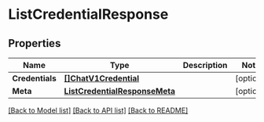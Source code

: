 # ListCredentialResponse

## Properties

Name | Type | Description | Notes
------------ | ------------- | ------------- | -------------
**Credentials** | [**[]ChatV1Credential**](chat.v1.credential.md) |  | [optional] 
**Meta** | [**ListCredentialResponseMeta**](ListCredentialResponse_meta.md) |  | [optional] 

[[Back to Model list]](../README.md#documentation-for-models) [[Back to API list]](../README.md#documentation-for-api-endpoints) [[Back to README]](../README.md)


